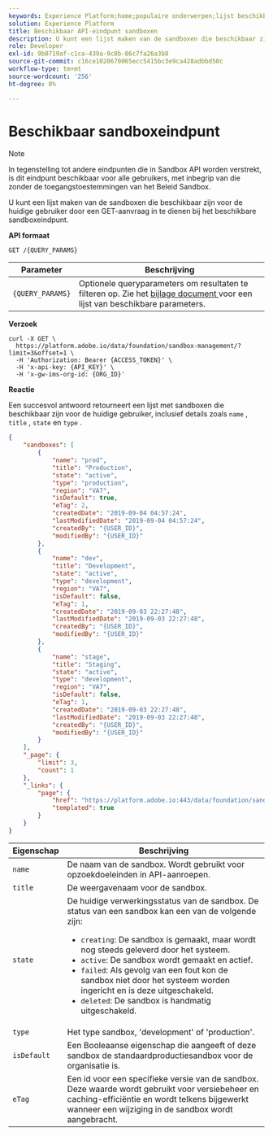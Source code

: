 ```yaml
---
keywords: Experience Platform;home;populaire onderwerpen;lijst beschikbare sandboxen;lijst sandboxen
solution: Experience Platform
title: Beschikbaar API-eindpunt sandboxen
description: U kunt een lijst maken van de sandboxen die beschikbaar zijn voor de huidige gebruiker door een GET-aanvraag in te dienen bij het beschikbare sandboxeindpunt.
role: Developer
exl-id: 9b0719af-c1ca-439a-9c8b-86c7fa26a3b8
source-git-commit: c16ce1020670065ecc5415bc3e9ca428adbbd50c
workflow-type: tm+mt
source-wordcount: '256'
ht-degree: 0%

---
```


# Beschikbaar sandboxeindpunt

>[!NOTE]
>
>In tegenstelling tot andere eindpunten die in Sandbox API worden verstrekt, is dit eindpunt beschikbaar voor alle gebruikers, met inbegrip van die zonder de toegangstoestemmingen van het Beleid Sandbox.

U kunt een lijst maken van de sandboxen die beschikbaar zijn voor de huidige gebruiker door een GET-aanvraag in te dienen bij het beschikbare sandboxeindpunt.

**API formaat**

```http
GET /{QUERY_PARAMS}
```

| Parameter | Beschrijving |
| --------- | ----------- |
| `{QUERY_PARAMS}` | Optionele queryparameters om resultaten te filteren op. Zie het [ bijlage document ](./appendix.md#query) voor een lijst van beschikbare parameters. |

**Verzoek**

```shell
curl -X GET \
  https://platform.adobe.io/data/foundation/sandbox-management/?limit=3&offset=1 \
  -H 'Authorization: Bearer {ACCESS_TOKEN}' \
  -H 'x-api-key: {API_KEY}' \
  -H 'x-gw-ims-org-id: {ORG_ID}'
```

**Reactie**

Een succesvol antwoord retourneert een lijst met sandboxen die beschikbaar zijn voor de huidige gebruiker, inclusief details zoals `name` , `title` , `state` en `type` .

```json
{
    "sandboxes": [
        {
            "name": "prod",
            "title": "Production",
            "state": "active",
            "type": "production",
            "region": "VA7",
            "isDefault": true,
            "eTag": 2,
            "createdDate": "2019-09-04 04:57:24",
            "lastModifiedDate": "2019-09-04 04:57:24",
            "createdBy": "{USER_ID}",
            "modifiedBy": "{USER_ID}"
        },
        {
            "name": "dev",
            "title": "Development",
            "state": "active",
            "type": "development",
            "region": "VA7",
            "isDefault": false,
            "eTag": 1,
            "createdDate": "2019-09-03 22:27:48",
            "lastModifiedDate": "2019-09-03 22:27:48",
            "createdBy": "{USER_ID}",
            "modifiedBy": "{USER_ID}"
        },
        {
            "name": "stage",
            "title": "Staging",
            "state": "active",
            "type": "development",
            "region": "VA7",
            "isDefault": false,
            "eTag": 1,
            "createdDate": "2019-09-03 22:27:48",
            "lastModifiedDate": "2019-09-03 22:27:48",
            "createdBy": "{USER_ID}",
            "modifiedBy": "{USER_ID}"
        }
    ],
    "_page": {
        "limit": 3,
        "count": 1
    },
    "_links": {
        "page": {
            "href": "https://platform.adobe.io:443/data/foundation/sandbox-management/?limit={limit}&offset={offset}",
            "templated": true
        }
    }
}
```

| Eigenschap | Beschrijving |
| --- | --- |
| `name` | De naam van de sandbox. Wordt gebruikt voor opzoekdoeleinden in API-aanroepen. |
| `title` | De weergavenaam voor de sandbox. |
| `state` | De huidige verwerkingsstatus van de sandbox. De status van een sandbox kan een van de volgende zijn: <ul><li>`creating`: De sandbox is gemaakt, maar wordt nog steeds geleverd door het systeem.</li><li>`active`: De sandbox wordt gemaakt en actief.</li><li>`failed`: Als gevolg van een fout kon de sandbox niet door het systeem worden ingericht en is deze uitgeschakeld.</li><li>`deleted`: De sandbox is handmatig uitgeschakeld.</li></ul> |
| `type` | Het type sandbox, &#39;development&#39; of &#39;production&#39;. |
| `isDefault` | Een Booleaanse eigenschap die aangeeft of deze sandbox de standaardproductiesandbox voor de organisatie is. |
| `eTag` | Een id voor een specifieke versie van de sandbox. Deze waarde wordt gebruikt voor versiebeheer en caching-efficiëntie en wordt telkens bijgewerkt wanneer een wijziging in de sandbox wordt aangebracht. |
